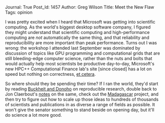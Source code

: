 Journal: True
Post_Id: 1457
Author: Greg Wilson
Title: Meet the New Flaw
Tags: opinion

<p>I was pretty excited when I heard that Microsoft was getting into scientific computing.  As the world's biggest desktop software company, I figured they might understand that scientific computing and high-performance computing are <em>not</em> automatically the same thing, and that reliability and reproducibility are more important than peak performance.  Turns out I was wrong: the workshop I attended last September was dominated by discussion of topics like GPU programming and computational grids that are still bleeding-edge computer science, rather than the nuts and bolts that would actually help most scientists be productive day-to-day, Microsoft's new HPC++ Computational Finance lab's site [since closed] has a lot on speed but nothing on correctness, <a href="http://blog.jonudell.net/2008/03/27/cluster-computing-with-large-data-for-the-classroom/">et cetera</a>.</p>
<p>So where should they be spending their time?  If I ran the world, they'd start by reading <a href="http://www-stat.stanford.edu/~donoho/Reports/1995/wavelab.pdf">Buckheit and Donoho</a> on reproducible research, double back to Jon Claerbout's <a href="http://sepwww.stanford.edu/sep/jon/reproducible.html">notes</a> on the same, check out the <a href="http://rsf.sourceforge.net">Madagascar</a> project, and then try to figure out how to scale up those ideas to hundreds of thousands of scientists and publications in as diverse a range of fields as possible.  It won't give the senator something to stand beside on opening day, but it'll do science a lot more good.</p>
